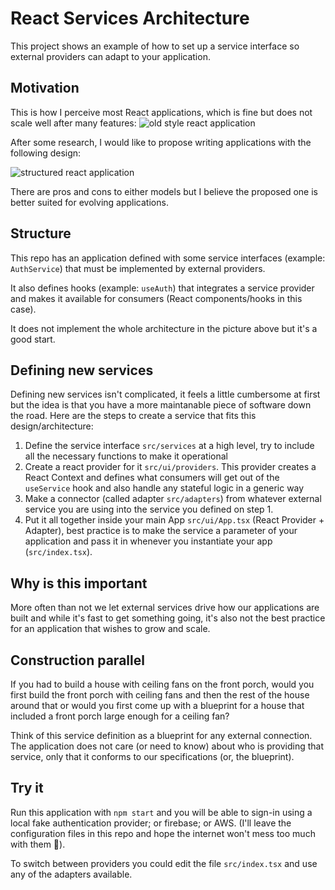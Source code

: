 # React Services Architecture

This project shows an example of how to set up a service interface so external providers can adapt to your application.

## Motivation

This is how I perceive most React applications, which is fine but does not scale well after many features:
![old style react application](https://github.com/luiz-chagas/react-services-architecture/blob/main/old-style.png?raw=true)

After some research, I would like to propose writing applications with the following design:

![structured react application](https://github.com/luiz-chagas/react-services-architecture/blob/main/better-style.png?raw=true)

There are pros and cons to either models but I believe the proposed one is better suited for evolving applications.

## Structure

This repo has an application defined with some service interfaces (example: `AuthService`) that must be implemented by external providers.

It also defines hooks (example: `useAuth`) that integrates a service provider and makes it available for consumers (React components/hooks in this case).

It does not implement the whole architecture in the picture above but it's a good start.

## Defining new services

Defining new services isn't complicated, it feels a little cumbersome at first but the idea is that you have a more maintanable piece of software down the road.
Here are the steps to create a service that fits this design/architecture:

1. Define the service interface `src/services` at a high level, try to include all the necessary functions to make it operational
2. Create a react provider for it `src/ui/providers`. This provider creates a React Context and defines what consumers will get out of the `useService` hook and also handle any stateful logic in a generic way
3. Make a connector (called adapter `src/adapters`) from whatever external service you are using into the service you defined on step 1.
4. Put it all together inside your main App `src/ui/App.tsx` (React Provider + Adapter), best practice is to make the service a parameter of your application and pass it in whenever you instantiate your app (`src/index.tsx`).

## Why is this important

More often than not we let external services drive how our applications are built and while it's fast to get something going, it's also not the best practice for an application that wishes to grow and scale.

## Construction parallel

If you had to build a house with ceiling fans on the front porch, would you first build the front porch with ceiling fans and then the rest of the house around that or would you first come up with a blueprint for a house that included a front porch large enough for a ceiling fan?

Think of this service definition as a blueprint for any external connection. The application does not care (or need to know) about who is providing that service, only that it conforms to our specifications (or, the blueprint).

## Try it

Run this application with `npm start` and you will be able to sign-in using a local fake authentication provider; or firebase; or AWS. (I'll leave the configuration files in this repo and hope the internet won't mess too much with them 🤷).

To switch between providers you could edit the file `src/index.tsx` and use any of the adapters available.
